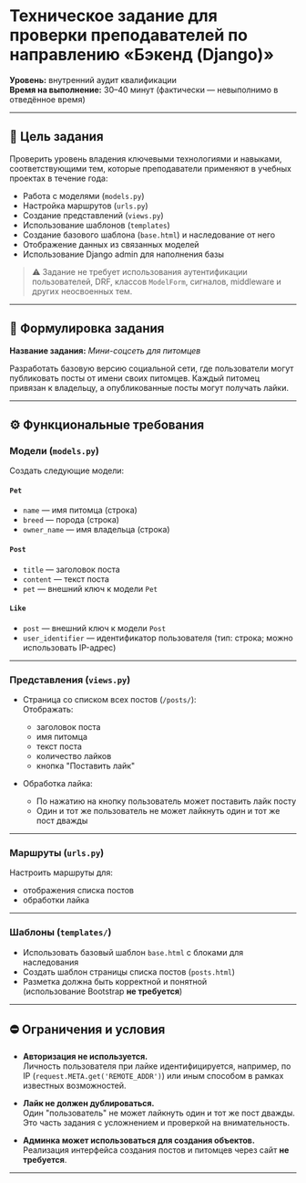 # Техническое задание для проверки преподавателей по направлению «Бэкенд (Django)»

**Уровень:** внутренний аудит квалификации  
**Время на выполнение:** 30–40 минут (фактически — невыполнимо в отведённое время)

---

## 🎯 Цель задания

Проверить уровень владения ключевыми технологиями и навыками, соответствующими тем, которые преподаватели применяют в учебных проектах в течение года:

- Работа с моделями (`models.py`)
- Настройка маршрутов (`urls.py`)
- Создание представлений (`views.py`)
- Использование шаблонов (`templates`)
- Создание базового шаблона (`base.html`) и наследование от него
- Отображение данных из связанных моделей
- Использование Django admin для наполнения базы

> ⚠️ Задание не требует использования аутентификации пользователей, DRF, классов `ModelForm`, сигналов, middleware и других неосвоенных тем.

---

## 📌 Формулировка задания

**Название задания:** _Мини-соцсеть для питомцев_

Разработать базовую версию социальной сети, где пользователи могут публиковать посты от имени своих питомцев. Каждый питомец привязан к владельцу, а опубликованные посты могут получать лайки.

---

## ⚙️ Функциональные требования

### Модели (`models.py`)

Создать следующие модели:

#### `Pet`
- `name` — имя питомца (строка)
- `breed` — порода (строка)
- `owner_name` — имя владельца (строка)

#### `Post`
- `title` — заголовок поста
- `content` — текст поста
- `pet` — внешний ключ к модели `Pet`

#### `Like`
- `post` — внешний ключ к модели `Post`
- `user_identifier` — идентификатор пользователя (тип: строка; можно использовать IP-адрес)

---

### Представления (`views.py`)

- Страница со списком всех постов (`/posts/`):  
  Отображать:
  - заголовок поста
  - имя питомца
  - текст поста
  - количество лайков
  - кнопка "Поставить лайк"

- Обработка лайка:
  - По нажатию на кнопку пользователь может поставить лайк посту
  - Один и тот же пользователь не может лайкнуть один и тот же пост дважды

---

### Маршруты (`urls.py`)

Настроить маршруты для:
- отображения списка постов
- обработки лайка

---

### Шаблоны (`templates/`)

- Использовать базовый шаблон `base.html` с блоками для наследования
- Создать шаблон страницы списка постов (`posts.html`)
- Разметка должна быть корректной и понятной  
  (использование Bootstrap **не требуется**)

---

## ⛔ Ограничения и условия

- **Авторизация не используется.**  
  Личность пользователя при лайке идентифицируется, например, по IP (`request.META.get('REMOTE_ADDR')`) или иным способом в рамках известных возможностей.

- **Лайк не должен дублироваться.**  
  Один "пользователь" не может лайкнуть один и тот же пост дважды. Это часть задания с усложнением и проверкой на внимательность.

- **Админка может использоваться для создания объектов.**  
  Реализация интерфейса создания постов и питомцев через сайт **не требуется**.

---

